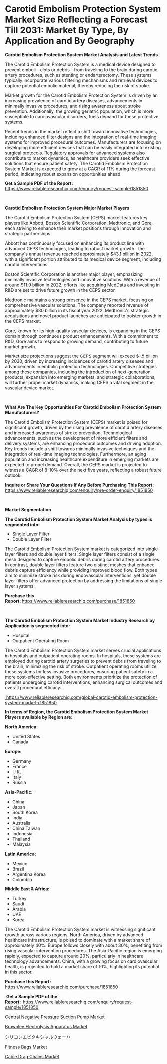 <p><h1>Carotid Embolism Protection System Market Size Reflecting a Forecast Till 2031: Market By Type, By Application and By Geography</h1></p><p><strong>Carotid Embolism Protection System Market Analysis and Latest Trends</strong></p>
<p><p>The Carotid Embolism Protection System is a medical device designed to prevent emboli—clots or debris—from traveling to the brain during carotid artery procedures, such as stenting or endarterectomy. These systems typically incorporate various filtering mechanisms and retrieval devices to capture potential embolic material, thereby reducing the risk of stroke.</p><p>Market growth for the Carotid Embolism Protection System is driven by an increasing prevalence of carotid artery diseases, advancements in minimally invasive procedures, and rising awareness about stroke prevention. Additionally, the growing geriatric population, which is more susceptible to cardiovascular disorders, fuels demand for these protective systems.</p><p>Recent trends in the market reflect a shift toward innovative technologies, including enhanced filter designs and the integration of real-time imaging systems for improved procedural outcomes. Manufacturers are focusing on developing more efficient devices that can be easily integrated into existing surgical protocols. Regulatory approvals for advanced systems also contribute to market dynamics, as healthcare providers seek effective solutions that ensure patient safety. The Carotid Embolism Protection System Market is expected to grow at a CAGR of 11% during the forecast period, indicating robust expansion opportunities ahead.</p></p>
<p><strong>Get a Sample PDF of the Report:&nbsp;</strong> <a href="https://www.reliableresearchiq.com/enquiry/request-sample/1851850?utm_campaign=101&utm_medium=2&utm_source=Github&utm_content=ia&utm_term=18102024&utm_id=carotid-embolism-protection-system">https://www.reliableresearchiq.com/enquiry/request-sample/1851850</a></p>
<p>&nbsp;</p>
<p><strong>Carotid Embolism Protection System Major Market Players</strong></p>
<p><p>The Carotid Embolism Protection System (CEPS) market features key players like Abbott, Boston Scientific Corporation, Medtronic, and Gore, each striving to enhance their market positions through innovation and strategic partnerships. </p><p>Abbott has continuously focused on enhancing its product line with advanced CEPS technologies, leading to robust market growth. The company's annual revenue reached approximately $43.1 billion in 2022, with a significant portion attributed to its medical device segment, including carotid interventions.</p><p>Boston Scientific Corporation is another major player, emphasizing minimally invasive technologies and innovative solutions. With a revenue of around $11.9 billion in 2022, efforts like acquiring MedData and investing in R&D are set to drive future growth in the CEPS sector.</p><p>Medtronic maintains a strong presence in the CEPS market, focusing on comprehensive vascular solutions. The company reported revenue of approximately $30 billion in its fiscal year 2022. Medtronic's strategic acquisitions and novel product launches are anticipated to bolster growth in the CEPS market.</p><p>Gore, known for its high-quality vascular devices, is expanding in the CEPS domain through continuous product enhancements. With a commitment to R&D, Gore aims to respond to growing demand, contributing to future market growth.</p><p>Market size projections suggest the CEPS segment will exceed $1.5 billion by 2030, driven by increasing incidences of carotid artery diseases and advancements in embolic protection technologies. Competitive strategies among these companies, including the introduction of next-generation products, expansion into emerging markets, and strategic collaborations, will further propel market dynamics, making CEPS a vital segment in the vascular device market.</p></p>
<p>&nbsp;</p>
<p><strong>What Are The Key Opportunities For Carotid Embolism Protection System Manufacturers?</strong></p>
<p><p>The Carotid Embolism Protection System (CEPS) market is poised for significant growth, driven by the rising prevalence of carotid artery diseases and increased awareness of stroke prevention. Technological advancements, such as the development of more efficient filters and delivery systems, are enhancing procedural outcomes and driving adoption. Key trends include a shift towards minimally invasive techniques and the integration of real-time imaging technologies. Furthermore, an aging population and increasing healthcare expenditure in emerging markets are expected to propel demand. Overall, the CEPS market is projected to witness a CAGR of 8-10% over the next five years, reflecting a robust future outlook.</p></p>
<p><strong>Inquire or Share Your Questions If Any Before Purchasing This Report:</strong> <a href="https://www.reliableresearchiq.com/enquiry/pre-order-enquiry/1851850?utm_campaign=101&utm_medium=2&utm_source=Github&utm_content=ia&utm_term=18102024&utm_id=carotid-embolism-protection-system">https://www.reliableresearchiq.com/enquiry/pre-order-enquiry/1851850</a></p>
<p>&nbsp;</p>
<p><strong>Market Segmentation</strong></p>
<p><strong>The Carotid Embolism Protection System Market Analysis by types is segmented into:</strong></p>
<p><ul><li>Single Layer Filter</li><li>Double Layer Filter</li></ul></p>
<p><p>The Carotid Embolism Protection System market is categorized into single layer filters and double layer filters. Single layer filters consist of a single mesh designed to capture embolic debris during carotid artery procedures. In contrast, double layer filters feature two distinct meshes that enhance debris capture efficiency while providing improved blood flow. Both types aim to minimize stroke risk during endovascular interventions, yet double layer filters offer advanced protection by addressing the limitations of single layer systems.</p></p>
<p><strong>Purchase this Report:&nbsp;</strong><a href="https://www.reliableresearchiq.com/purchase/1851850?utm_campaign=101&utm_medium=2&utm_source=Github&utm_content=ia&utm_term=18102024&utm_id=carotid-embolism-protection-system">https://www.reliableresearchiq.com/purchase/1851850</a></p>
<p>&nbsp;</p>
<p><strong>The Carotid Embolism Protection System Market Industry Research by Application is segmented into:</strong></p>
<p><ul><li>Hospital</li><li>Outpatient Operating Room</li></ul></p>
<p><p>The Carotid Embolism Protection System market serves crucial applications in hospitals and outpatient operating rooms. In hospitals, these systems are employed during carotid artery surgeries to prevent debris from traveling to the brain, minimizing the risk of stroke. Outpatient operating rooms utilize these systems for less invasive procedures, ensuring patient safety in a more cost-effective setting. Both environments prioritize the protection of patients undergoing carotid interventions, enhancing surgical outcomes and overall procedural efficacy.</p></p>
<p><a href="https://www.reliableresearchiq.com/global-carotid-embolism-protection-system-market-r1851850?utm_campaign=101&utm_medium=2&utm_source=Github&utm_content=ia&utm_term=18102024&utm_id=carotid-embolism-protection-system">&nbsp;https://www.reliableresearchiq.com/global-carotid-embolism-protection-system-market-r1851850</a></p>
<p><strong>In terms of Region, the Carotid Embolism Protection System Market Players available by Region are:</strong></p>
<p>
    <p> <strong> North America: </strong>
        <ul>
            <li>United States</li>
            <li>Canada</li>
        </ul>
        </p> 
    <p> <strong> Europe: </strong>
        <ul>
            <li>Germany</li>
            <li>France</li>
            <li>U.K.</li>
            <li>Italy</li>
            <li>Russia</li>
        </ul>
        </p> 
    <p> <strong> Asia-Pacific: </strong>
        <ul>
            <li>China</li>
            <li>Japan</li>
            <li>South Korea</li>
            <li>India</li>
            <li>Australia</li>
            <li>China Taiwan</li>
            <li>Indonesia</li>
            <li>Thailand</li>
            <li>Malaysia</li>
        </ul>
        </p> 
    <p> <strong> Latin America: </strong>
        <ul>
            <li>Mexico</li>
            <li>Brazil</li>
            <li>Argentina Korea</li>
            <li>Colombia</li>
        </ul>
        </p> 
    <p> <strong> Middle East & Africa: </strong>
        <ul>
            <li>Turkey</li>
            <li>Saudi</li>
            <li>Arabia</li>
            <li>UAE</li>
            <li>Korea</li>
        </ul>
    </p>
    </p>
<p><p>The Carotid Embolism Protection System market is witnessing significant growth across various regions. North America, driven by advanced healthcare infrastructure, is poised to dominate with a market share of approximately 40%. Europe follows closely with about 30%, benefiting from rising vascular intervention procedures. The Asia-Pacific region is emerging rapidly, expected to capture around 20%, particularly in healthcare technology advancements. China, with a growing focus on cardiovascular health, is projected to hold a market share of 10%, highlighting its potential in this sector.</p></p>
<p><strong>Purchase this Report: </strong><a href="https://www.reliableresearchiq.com/purchase/1851850?utm_campaign=101&utm_medium=2&utm_source=Github&utm_content=ia&utm_term=18102024&utm_id=carotid-embolism-protection-system">https://www.reliableresearchiq.com/purchase/1851850</a></p>
<p>&nbsp;<strong>Get a Sample PDF of the Report:&nbsp;&nbsp;</strong><a href="https://www.reliableresearchiq.com/enquiry/request-sample/1851850?utm_campaign=101&utm_medium=2&utm_source=Github&utm_content=ia&utm_term=18102024&utm_id=carotid-embolism-protection-system">https://www.reliableresearchiq.com/enquiry/request-sample/1851850</a></p>
<p><strong></strong></p>
<p><p><a href="https://github.com/elinor9mppa/Market-Research-Report-List-1/blob/main/central-negative-pressure-suction-pump-market.md?utm_campaign=101&utm_medium=2&utm_source=Github&utm_content=ia&utm_term=18102024&utm_id=carotid-embolism-protection-system">Central Negative Pressure Suction Pump Market</a></p><p><a href="https://issuu.com/reportprime-2/docs/brownlee-electrolysis-apparatus-mar_e7f927dfc78dbc?utm_campaign=101&utm_medium=2&utm_source=Github&utm_content=ia&utm_term=18102024&utm_id=carotid-embolism-protection-system">Brownlee Electrolysis Apparatus Market</a></p><p><a href="https://github.com/lababdou/Market-Research-Report-List-6/blob/main/675282418833.md?utm_campaign=101&utm_medium=2&utm_source=Github&utm_content=ia&utm_term=18102024&utm_id=carotid-embolism-protection-system">シリコンエピタキシャルウェーハ</a></p><p><a href="https://www.linkedin.com/pulse/insights-fitness-bags-industry-market-financial-status-gifne?utm_campaign=101&utm_medium=2&utm_source=Github&utm_content=ia&utm_term=18102024&utm_id=carotid-embolism-protection-system">Fitness Bags Market</a></p><p><a href="https://issuu.com/reportprime-2/docs/cable-drag-chains-market-size-2030._0f2236eb721594?utm_campaign=101&utm_medium=2&utm_source=Github&utm_content=ia&utm_term=18102024&utm_id=carotid-embolism-protection-system">Cable Drag Chains Market</a></p></p>